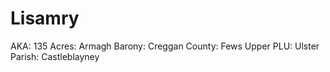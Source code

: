 # Lisamry

AKA: 135
Acres: Armagh
Barony: Creggan
County: Fews Upper
PLU: Ulster
Parish: Castleblayney
